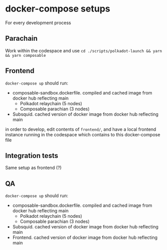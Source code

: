 # docker-compose setups

For every development process

## Parachain

Work within the codespace and use
`cd ./scripts/polkadot-launch && yarn && yarn composable`

## Frontend

`docker-compose up` should run:

- composable-sandbox.dockerfile. compiled and cached image from docker hub reflecting main
  - Polkadot relaychain (5 nodes)
  - Composable parachian (3 nodes)
- Subsquid. cached version of docker image from docker hub reflecting main

in order to develop, edit contents of `frontend/`, and have a local frontend instance running in the codespace which contains to this docker-compose file

## Integration tests

Same setup as frontend (?)

## QA

`docker-compose up` should run:

- composable-sandbox.dockerfile. compiled and cached image from docker hub reflecting main
  - Polkadot relaychain (5 nodes)
  - Composable parachian (3 nodes)
- Subsquid. cached version of docker image from docker hub reflecting main
- Frontend. cached version of docker image from docker hub reflecting main

